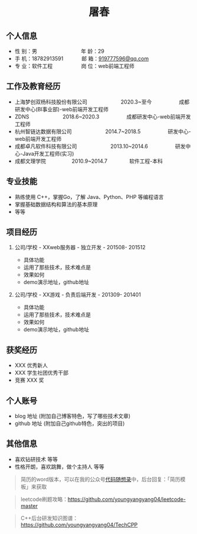  <center>
     <h1>屠春</h1>
 </center>

## 个人信息 

* 性 别：男&emsp;&emsp;&emsp;&emsp;&emsp;&emsp;&emsp;&emsp;&ensp;年 龄：29  
* 手 机：18782913591 &emsp;&emsp;&emsp;  邮 箱：919777596@qq.com    
* 专 业：软件工程 &emsp;&emsp;&emsp;&emsp;&emsp; 岗 位：web前端工程师

## 工作及教育经历
* 上海梦创双杨科技股份有限公司&emsp;&emsp;&emsp;&emsp;&emsp;&emsp;&ensp;2020.3~至今&emsp;&emsp;&emsp;&emsp;&emsp; 成都研发中心(BI事业部)-web前端开发工程师
* ZDNS&emsp;&emsp;&emsp;&emsp;&emsp;&emsp;&ensp;2018.6~2020.3&emsp;&emsp;&emsp;&emsp;&emsp; 成都研发中心-web前端开发工程师
* 杭州智链达数据有限公司&emsp;&emsp;&emsp;&emsp;&emsp;&emsp;&ensp;2014.7~2018.5&emsp;&emsp;&emsp;&emsp;&emsp; 研发中心-web前端开发工程师 
* 成都卓凡软件科技有限公司&emsp;&emsp;&emsp;&emsp;&emsp;&emsp;&ensp;2013.10~2014.6&emsp;&emsp;&emsp;&emsp;&emsp; 研发中心-Java开发工程师(实习)        
* 成都文理学院&emsp;&emsp;&emsp;&emsp;&emsp;2010.9~2014.7&emsp;&emsp;&emsp;&emsp; 软件工程-本科  

## 专业技能

* 熟练使用 C++，掌握Go，了解 Java、Python、PHP 等编程语言
* 掌握基础数据结构和算法的基本原理
* 等等

## 项目经历

1. 公司/学校 - XXweb服务器 - 独立开发 - 201508- 201512 
    * 具体功能 
    * 运用了那些技术，技术难点是
    * 效果如何
    * demo演示地址，github地址 

2. 公司/学校 - XX游戏 - 负责后端开发 - 201309- 201401 
    * 具体功能 
    * 运用了那些技术，技术难点是
    * 效果如何
    * demo演示地址，github地址 

## 获奖经历
* XXX 优秀新人
* XXX 学生社团优秀干部
* 竞赛 XXX 奖

## 个人账号 
* blog 地址 (附加自己博客特色，写了哪些技术文章)
* github 地址 (附加自己github特色，突出的项目)

## 其他信息 
* 喜欢钻研技术 等等
* 性格开朗，喜欢跳舞，做个主持人 等等 

> 简历的word版本，可以在我的公众号[代码随想录](https://img-blog.csdnimg.cn/20200815195519696.png)中，后台回复：「简历模板」来获取

> leetcode刷题攻略：https://github.com/youngyangyang04/leetcode-master 

> C++后台研发知识图谱：https://github.com/youngyangyang04/TechCPP
